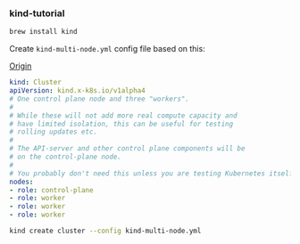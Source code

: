 ### kind-tutorial


```bash
brew install kind
```

Create `kind-multi-node.yml` config file based on this:

[Origin](https://kind.sigs.k8s.io/docs/user/configuration/#nodes)

```yaml
kind: Cluster
apiVersion: kind.x-k8s.io/v1alpha4
# One control plane node and three "workers".
#
# While these will not add more real compute capacity and
# have limited isolation, this can be useful for testing
# rolling updates etc.
#
# The API-server and other control plane components will be
# on the control-plane node.
#
# You probably don't need this unless you are testing Kubernetes itself.
nodes:
- role: control-plane
- role: worker
- role: worker
- role: worker
```


```bash
kind create cluster --config kind-multi-node.yml
```
